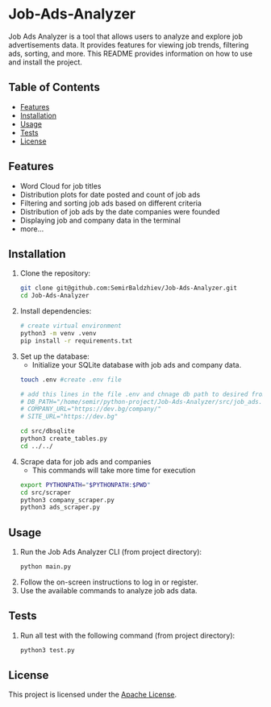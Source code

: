 # Job-Ads-Analyzer

Job Ads Analyzer is a tool that allows users to analyze and explore job advertisements data. It provides features for viewing job trends, filtering ads, sorting, and more. This README provides information on how to use and install the project.

## Table of Contents
- [Features](#features)
- [Installation](#installation)
- [Usage](#usage)
- [Tests](#tests)
- [License](#license)

## Features
- Word Cloud for job titles
- Distribution plots for date posted and count of job ads
- Filtering and sorting job ads based on different criteria
- Distribution of job ads by the date companies were founded
- Displaying job and company data in the terminal
- more...

## Installation
1. Clone the repository:
    ```bash
    git clone git@github.com:SemirBaldzhiev/Job-Ads-Analyzer.git
    cd Job-Ads-Analyzer
    ```
2. Install dependencies:
    ```bash
    # create virtual environment
    python3 -m venv .venv 
    pip install -r requirements.txt
    ```
3. Set up the database:
    - Initialize your SQLite database with job ads and company data.
    ```bash
    touch .env #create .env file

    # add this lines in the file .env and chnage db path to desired from you location 
    # DB_PATH="/home/semir/python-project/Job-Ads-Analyzer/src/job_ads.db"
    # COMPANY_URL="https://dev.bg/company/"
    # SITE_URL="https://dev.bg"

    cd src/dbsqlite
    python3 create_tables.py
    cd ../../
    ```
4. Scrape data for job ads and companies
    - This commands will take more time for execution
    ```bash
    export PYTHONPATH="$PYTHONPATH:$PWD"
    cd src/scraper
    python3 company_scraper.py
    python3 ads_scraper.py
    ```

## Usage
1. Run the Job Ads Analyzer CLI (from project directory):
    ```bash
    python main.py
    ```
2. Follow the on-screen instructions to log in or register.
3. Use the available commands to analyze job ads data.

## Tests
1. Run all test with the following command (from project directory):
    ```bash
    python3 test.py
    ```

## License
This project is licensed under the [Apache License](LICENSE).

